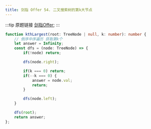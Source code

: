 ```yaml
---
title: 剑指 Offer 54. 二叉搜索树的第k大节点
---
```



:::tip 原题链接
[剑指Offer](https://leetcode-cn.com/problems/er-cha-sou-suo-shu-de-di-kda-jie-dian-lcof/);
:::

```typescript
function kthLargest(root: TreeNode | null, k: number): number {
    // 倒序中序遍历 获取第k个
    let answer = Infinity;
    const dfs = (node: TreeNode) => {
        if(!node) return;

        dfs(node.right);

        if(k === 0) return;
        if(--k === 0) {
            answer = node.val;
            return;
        }

        dfs(node.left);
    }

    dfs(root);
    return answer;
};
```
